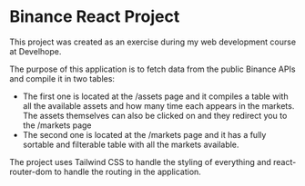 # Binance React Project

This project was created as an exercise during my web development course at Develhope.

The purpose of this application is to fetch data from the public Binance APIs and compile it in two tables:

- The first one is located at the /assets page and it compiles a table with all the available assets and how many time each appears in the markets. The assets themselves can also be clicked on and they redirect you to the /markets page
- The second one is located at the /markets page and it has a fully sortable and filterable table with all the markets available.

The project uses Tailwind CSS to handle the styling of everything and react-router-dom to handle the routing in the application.



